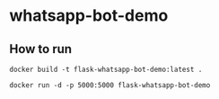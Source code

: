 # whatsapp-bot-demo


## How to run

```
docker build -t flask-whatsapp-bot-demo:latest .

```


```
docker run -d -p 5000:5000 flask-whatsapp-bot-demo
```